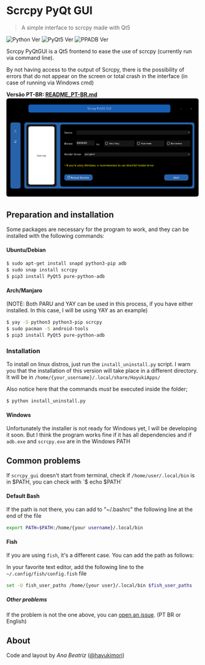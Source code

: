# Scrcpy PyQt GUI
> A simple interface to scrcpy made with Qt5

![Python Ver](https://img.shields.io/badge/Python-3.10-blue?style=flat-square)
![PyQt5 Ver](https://img.shields.io/badge/PyQt5-5.15.6-blue?style=flat-square)
![PPADB Ver](https://img.shields.io/badge/ppadb-0.3.0.dev0-blue?style=flat-square)



Scrcpy PyQtGUI is a Qt5 frontend to ease the use of scrcpy (currently run via command line).

By not having access to the output of Scrcpy, there is the possibility of errors that do not appear on the screen or total crash in the interface (in case of running via Windows cmd)

**Versão PT-BR: [README_PT-BR.md](README_PT-BR.md)**
![Demo](demo.png)

## Preparation and installation
Some packages are necessary for the program to work, and they can be installed with the following commands:


#### Ubuntu/Debian

```sh
$ sudo apt-get install snapd python3-pip adb
$ sudo snap install scrcpy
$ pip3 install PyQt5 pure-python-adb
```


#### Arch/Manjaro
(NOTE: Both PARU and YAY can be used in this process, if you have either installed. In this case, I will be using YAY as an example)

```sh
$ yay -S python3 python3-pip scrcpy
$ sudo pacman -S android-tools
$ pip3 install PyQt5 pure-python-adb
```


### Installation
To install on linux distros, just run the `install_uninstall.py` script.
I warn you that the installation of this version will take place in a different directory. It will be in `/home/{your_username}/.local/share/HayukiApps/`

Also notice here that the commands _must_ be executed inside the folder;

```sh
$ python install_uninstall.py
```

#### Windows
Unfortunately the installer is not ready for Windows yet, I will be developing it soon. But I think the program works fine if it has all dependencies and if `adb.exe` and `scrcpy.exe` are in the Windows PATH

## Common problems

If `scrcpy_gui` doesn't start from terminal, check if `/home/user/.local/bin` is in $PATH, you can check with `$ echo $PATH`

#### Default Bash
If the path is not there, you can add to "~/.bashrc" the following line at the end of the file

```sh
export PATH=$PATH:/home/{your username}/.local/bin
```

#### Fish
If you are using `fish`, it's a different case.
You can add the path as follows:

In your favorite text editor, add the following line to the `~/.config/fish/config.fish` file

```sh
set -U fish_user_paths /home/{your user}/.local/bin $fish_user_paths
```

##### Other problems

If the problem is not the one above, you can [open an issue](https://github.com/hayukimori/scrcpy-pyqtgui/issues/new). (PT BR or English)

## About

Code and layout by _Ana Beatriz_ ([@hayukimori](https://twitter.com/hayukimori/))
